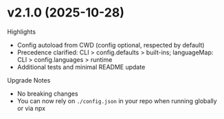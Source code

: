 # v2.1.0 (2025-10-28)

Highlights

- Config autoload from CWD (config optional, respected by default)
- Precedence clarified: CLI > config.defaults > built-ins; languageMap: CLI > config.languages > runtime
- Additional tests and minimal README update

Upgrade Notes

- No breaking changes
- You can now rely on `./config.json` in your repo when running globally or via npx
